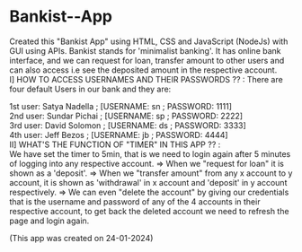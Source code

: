 # Bankist--App
Created this "Bankist App" using HTML, CSS and JavaScript (NodeJs) with GUI using APIs. Bankist stands for 'minimalist banking'. It has online bank interface, and we can request for loan, transfer amount to other users and can also access i.e see the deposited amount in the respective account.<br>
I] HOW TO ACCESS USERNAMES AND THEIR PASSWORDS ?? : There are four default Users in our bank and they are:<br>

1st user: Satya Nadella ; [USERNAME: sn ; PASSWORD: 1111] <br>
2nd user: Sundar Pichai ; [USERNAME: sp ; PASSWORD: 2222]<br>
3rd user: David Solomon ; [USERNAME: ds ; PASSWORD: 3333]<br>
4th user: Jeff Bezos ; [USERNAME: jb ; PASSWORD: 4444]<br>
II] WHAT'S THE FUNCTION OF "TIMER" IN THIS APP ?? : <br>
We have set the timer to 5min, that is we need to login again after 5 minutes of logging into any respective account.
=> When we "request for loan" it is shown as a 'deposit'.
=> When we "transfer amount" from any x account to y account, it is shown as 'withdrawal' in x account and 'deposit' in y account respectively.
=> We can even "delete the account" by giving our credentials that is the username and password of any of the 4 accounts in their respective account, to get back the deleted account we need to refresh the page and login again.

(This app was created on 24-01-2024)

